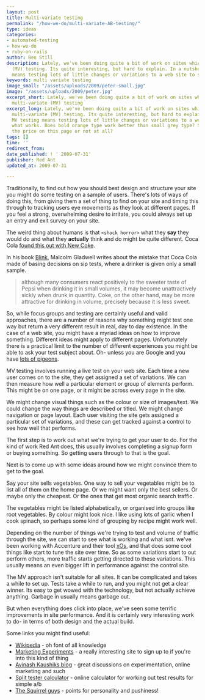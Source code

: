 ```yaml
---
layout: post
title: Multi-variate testing
permalink: "/how-we-do/multi-variate-AB-testing/"
type: ideas
categories:
- automated-testing
- how-we-do
- ruby-on-rails
author: Ben Still
description: Lately, we've been doing quite a bit of work on sites which involve multi-variate
  (MV) testing. Its quite interesting, but hard to explain. In a nutshell, MV testing
  means testing lots of little changes or variations to a web site to see what works.
keywords: multi variate testing
image_small: "/assets/uploads/2009/peter-small.jpg"
image: "/assets/uploads/2009/peter.jpg"
excerpt_short: Lately, we've been doing quite a bit of work on sites which involve
  multi-variate (MV) testing
excerpt_long: Lately, we've been doing quite a bit of work on sites which involve
  multi-variate (MV) testing. Its quite interesting, but hard to explain. In a nutshell,
  MV testing means testing lots of little changes or variations to a web site to see
  what works. Does bold orange type work better than small grey type? Should we show
  the price on this page or not at all?
tags: []
time: ''
redirect_from:
date_published: ! ' 2009-07-31'
publisher: Red Ant
updated_at: 2009-07-31

---
```

Traditionally, to find out how you should best design and structure your site you might do some testing on a sample of users. There's lots of ways of doing this, from giving them a set of thing to find on your site and timing this through to tracking users eye movements as they look at different pages. If you feel a strong, overwhelming desire to irritate, you could always set up an entry and exit survey on your site.

The weird thing about humans is that `<shock horror>` what they **say** they would do and what they **actually** think and do might be quite different. Coca Cola [found this out with New Coke](http://en.wikipedia.org/wiki/New_Coke).

In his book [Blink](http://en.wikipedia.org/wiki/Blink_(book)), Malcolm Gladwell writes about the mistake that Coca Cola made of basing decisions on sip tests, where a drinker is given only a small sample.

> although many consumers react positively to the sweeter taste of Pepsi when drinking it in small volumes, it may become unattractively sickly when drunk in quantity. Coke, on the other hand, may be more attractive for drinking in volume, precisely because it is less sweet.

So, while focus groups and testing are certainly useful and valid approaches, there are a number of reasons why something might test one way but return a very different result in real, day to day existence. In the case of a web site, you might have a myriad ideas on how to improve something. Different ideas might apply to different pages. Unfortunately there is a practical limit to the number of different experiences you might be able to ask your test subject about. Oh- unless you are Google and you have [lots of pigeons](http://www.google.com/technology/pigeonrank.html).

MV testing involves running a live test on your web site. Each time a new user comes on to the site, they get assigned a set of variations. We can then measure how well a particular element or group of elements perform. This might be on one page, or it might be across every page in the site.

We might change visual things such as the colour or size of images/text. We could change the way things are described or titled. We might change navigation or page layout. Each user visiting the site gets assigned a particular set of variations, and these can get tracked against a control to see how well that performs.

The first step is to work out what we're trying to get your user to do. For the kind of work Red Ant does, this usually involves completing a signup form or buying something. So getting users through to that is the goal.

Next is to come up with some ideas around how we might convince them to get to the goal.

Say your site sells vegetables. One way to sell your vegetables might be to list all of them on the home page. Or we might want only the best sellers. Or maybe only the cheapest. Or the ones that get most organic search traffic.

The vegetables might be listed alphabetically, or organised into groups like root vegetables. By colour might look nice. I like using lots of garlic when I cook spinach, so perhaps some kind of grouping by recipe might work well.

Depending on the number of things we're trying to test and volume of traffic through the site, we can start to see what is working and what isnt. we've been working with Accenture and their tool [xOs](http://www.accenture.com/Global/Consulting/Marketing_and_Sales_Effectiveness/memetrics), and that does some cool things like start to tune the site over time. So as some variations start to out perform others, more traffic starts getting directed to these variations. This usually means an even bigger lift in performance against the control site.

The MV approach isn't suitable for all sites. It can be complicated and takes a while to set up. Tests take a while to run, and you might not get a clear winner. Its easy to get wowed with the technology, but not actually achieve anything. Garbage in usually means garbage out.

But when everything does click into place, we've seen some terrific improvements in site performance. And it is certainly very interesting work to do- in terms of both design and the actual build.

Some links you might find useful:

- [Wikipedia](http://en.wikipedia.org/wiki/Multivariate_testing) - oh font of all knowledge
- [Marketing Experiments](http://www.marketingexperiments.com/improving-website-conversion/multivariable-testing.html) - a really interesting site to sign up to if you're into this kind of thing
- [Avinash Kaushiks blog](http://www.kaushik.net/avinash/2006/05/experimentation-and-testing-a-primer.html) - great discussions on experimentation, online marketing and such
- [Split tester calculator](http://www.splittester.com/) - online calculator for working out test results for simple a/b
- [The Squirrel guys](http://www.conversion-rate-experts.com/articles/101-google-website-optimizer-tips/) - points for personality and pushiness!